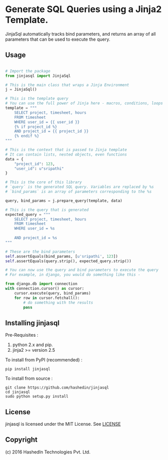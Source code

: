 # Generate SQL Queries using a Jinja2 Template. #

JinjaSql automatically tracks bind parameters, and returns an array
of all parameters that can be used to execute the query.

## Usage ##

```python

# Import the package
from jinjasql import JinjaSql

# This is the main class that wraps a Jinja Environment
j = JinjaSql()

# This is the template query
# You can use the full power of Jinja here - macros, conditions, loops what-have-you
template = """
    SELECT project, timesheet, hours
    FROM timesheet
    WHERE user_id = {{ user_id }}
    {% if project_id %}
    AND project_id = {{ project_id }}
    {% endif %}
"""

# This is the context that is passed to Jinja template
# It can contain lists, nested objects, even functions
data = {
    "project_id": 123,
    "user_id": u"sripathi"
}

# This is the core of this library
# `query` is the generated SQL query. Variables are replaced by %s
# `bind_params` is an array of parameters corresponding to the %s

query, bind_params = j.prepare_query(template, data)

# This is the query that is generated
expected_query = """
    SELECT project, timesheet, hours
    FROM timesheet
    WHERE user_id = %s
    
    AND project_id = %s
"""

# These are the bind parameters
self.assertEquals(bind_params, [u'sripathi', 123])
self.assertEquals(query.strip(), expected_query.strip())

# You can now use the query and bind parameters to execute the query
# For example, in django, you would do something like this - 

from django.db import connection
with connection.cursor() as cursor:
    cursor.execute(query, bind_params)
    for row in cursor.fetchall():
        # do something with the results
        pass
```

## Installing jinjasql ##

Pre-Requisites : 

1. python 2.x and pip.
2. jinja2 >= version 2.5

To install from PyPI (recommended) :

    pip install jinjasql
    
To install from source : 

    git clone https://github.com/hashedin/jinjasql
    cd jinjasql
    sudo python setup.py install

## License

jinjasql is licensed under the MIT License. See [LICENSE](https://github.com/hashedin/jinjasql/blob/master/LICENSE)

## Copyright 

(c) 2016 HashedIn Technologies Pvt. Ltd.
